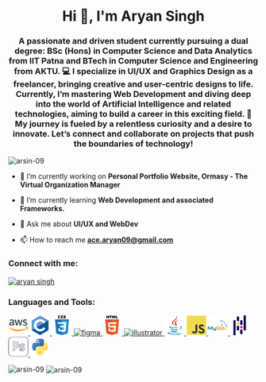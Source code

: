 <h1 align="center">Hi 👋, I'm Aryan Singh</h1>
<h3 align="center">A passionate and driven student currently pursuing a dual degree: BSc (Hons) in Computer Science and Data Analytics from IIT Patna and BTech in Computer Science and Engineering from AKTU. 💻 I specialize in UI/UX and Graphics Design as a freelancer, bringing creative and user-centric designs to life. Currently, I’m mastering Web Development and diving deep into the world of Artificial Intelligence and related technologies, aiming to build a career in this exciting field. 🌟 My journey is fueled by a relentless curiosity and a desire to innovate. Let’s connect and collaborate on projects that push the boundaries of technology!</h3>

<p align="left"> <img src="https://komarev.com/ghpvc/?username=arsin-09&label=Profile%20views&color=0e75b6&style=flat" alt="arsin-09" /> </p>

- 🔭 I’m currently working on **Personal Portfolio Website, Ormasy - The Virtual Organization Manager**

- 🌱 I’m currently learning **Web Development and associated Frameworks.**

- 💬 Ask me about **UI/UX and WebDev**

- 📫 How to reach me **ace.aryan09@gmail.com**

<h3 align="left">Connect with me:</h3>
<p align="left">
<a href="https://linkedin.com/in/aryan singh" target="blank"><img align="center" src="https://raw.githubusercontent.com/rahuldkjain/github-profile-readme-generator/master/src/images/icons/Social/linked-in-alt.svg" alt="aryan singh" height="30" width="40" /></a>
</p>

<h3 align="left">Languages and Tools:</h3>
<p align="left"> <a href="https://aws.amazon.com" target="_blank" rel="noreferrer"> <img src="https://raw.githubusercontent.com/devicons/devicon/master/icons/amazonwebservices/amazonwebservices-original-wordmark.svg" alt="aws" width="40" height="40"/> </a> <a href="https://www.cprogramming.com/" target="_blank" rel="noreferrer"> <img src="https://raw.githubusercontent.com/devicons/devicon/master/icons/c/c-original.svg" alt="c" width="40" height="40"/> </a> <a href="https://www.w3schools.com/css/" target="_blank" rel="noreferrer"> <img src="https://raw.githubusercontent.com/devicons/devicon/master/icons/css3/css3-original-wordmark.svg" alt="css3" width="40" height="40"/> </a> <a href="https://www.figma.com/" target="_blank" rel="noreferrer"> <img src="https://www.vectorlogo.zone/logos/figma/figma-icon.svg" alt="figma" width="40" height="40"/> </a> <a href="https://www.w3.org/html/" target="_blank" rel="noreferrer"> <img src="https://raw.githubusercontent.com/devicons/devicon/master/icons/html5/html5-original-wordmark.svg" alt="html5" width="40" height="40"/> </a> <a href="https://www.adobe.com/in/products/illustrator.html" target="_blank" rel="noreferrer"> <img src="https://www.vectorlogo.zone/logos/adobe_illustrator/adobe_illustrator-icon.svg" alt="illustrator" width="40" height="40"/> </a> <a href="https://www.java.com" target="_blank" rel="noreferrer"> <img src="https://raw.githubusercontent.com/devicons/devicon/master/icons/java/java-original.svg" alt="java" width="40" height="40"/> </a> <a href="https://developer.mozilla.org/en-US/docs/Web/JavaScript" target="_blank" rel="noreferrer"> <img src="https://raw.githubusercontent.com/devicons/devicon/master/icons/javascript/javascript-original.svg" alt="javascript" width="40" height="40"/> </a> <a href="https://www.mysql.com/" target="_blank" rel="noreferrer"> <img src="https://raw.githubusercontent.com/devicons/devicon/master/icons/mysql/mysql-original-wordmark.svg" alt="mysql" width="40" height="40"/> </a> <a href="https://pandas.pydata.org/" target="_blank" rel="noreferrer"> <img src="https://raw.githubusercontent.com/devicons/devicon/2ae2a900d2f041da66e950e4d48052658d850630/icons/pandas/pandas-original.svg" alt="pandas" width="40" height="40"/> </a> <a href="https://www.photoshop.com/en" target="_blank" rel="noreferrer"> <img src="https://raw.githubusercontent.com/devicons/devicon/master/icons/photoshop/photoshop-line.svg" alt="photoshop" width="40" height="40"/> </a> <a href="https://www.python.org" target="_blank" rel="noreferrer"> <img src="https://raw.githubusercontent.com/devicons/devicon/master/icons/python/python-original.svg" alt="python" width="40" height="40"/> </a> </p>

<p><img align="left" src="https://github-readme-stats.vercel.app/api/top-langs?username=arsin-09&show_icons=true&locale=en&layout=compact" alt="arsin-09" /></p>

<p>&nbsp;<img align="center" src="https://github-readme-stats.vercel.app/api?username=arsin-09&show_icons=true&locale=en" alt="arsin-09" /></p>




